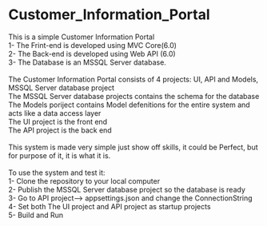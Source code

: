 # Customer_Information_Portal

This is a simple Customer Information Portal<br/>
1- The Frint-end is developed using MVC Core(6.0)<br/>
2- The Back-end is developed using Web API (6.0)<br/>
3- The Database is an MSSQL Server database.<br/>
<br/>
The Customer Information Portal consists of 4 projects: UI, API and Models, MSSQL Server database project<br/>
The MSSQL Server database projects contains the schema for the database<br/>
The Models poriject contains Model defenitions for the entire system and acts like a data access layer<br/>
The UI project is the front end<br/>
The API project is the back end<br/>
<br/>
This system is made very simple just show off skills, it could be Perfect, but for purpose of it, it is what it is.<br/>
<br/>
To use the system and test it:<br/>
1- Clone the repository to your local computer<br/>
2- Publish the MSSQL Server database project so the database is ready<br/>
3- Go to API project--> appsettings.json and change the ConnectionString<br/>
4- Set both The UI project and API project as startup projects<br/>
5- Build and Run<br/>
<br/>
